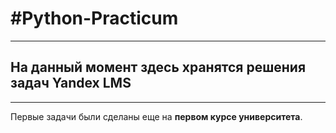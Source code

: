 #Python-Practicum
======

----
На данный момент здесь хранятся решения задач Yandex LMS
---------------
-----
Первые задачи были сделаны еще на <strong>первом курсе университета</strong>.